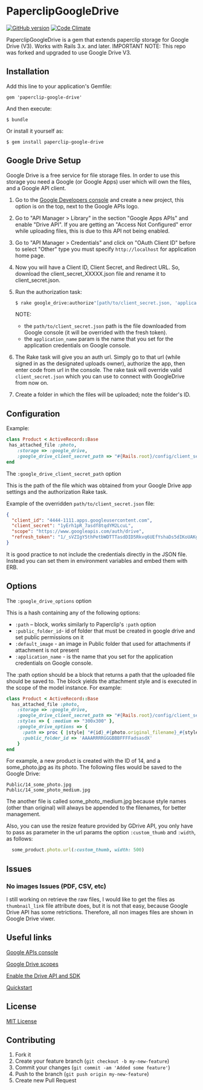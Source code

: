 # PaperclipGoogleDrive
[![GitHub version](https://badge.fury.io/gh/degzcs%2Fpaperclip-googledrive.svg)](https://badge.fury.io/gh/degzcs%2Fpaperclip-googledrive)
[![Code Climate](https://codeclimate.com/github/degzcs/paperclip-googledrive/badges/gpa.svg)](https://codeclimate.com/github/degzcs/paperclip-googledrive)

PaperclipGoogleDrive is a gem that extends paperclip storage for Google Drive (V3). Works with Rails 3.x. and later.
IMPORTANT NOTE: This repo was forked and upgraded to use Google Drive V3.

## Installation

Add this line to your application's Gemfile:

    gem 'paperclip-google-drive'

And then execute:

    $ bundle

Or install it yourself as:

    $ gem install paperclip-google-drive

## Google Drive Setup

Google Drive is a free service for file storage files. In order to use this storage you need a Google (or Google Apps) user which will own the files, and a Google API client.

1. Go to the [Google Developers console](https://console.developers.google.com/project) and create a new project, this option is on the top, next to the Google APIs logo.

2. Go to "API Manager > Library" in the section "Google Apps APIs" and enable "Drive API". If you are getting an "Access Not Configured" error while uploading files, this is due to this API not being enabled.

3. Go to "API Manager > Credentials" and click on "OAuth Client ID" before to select "Other" type you must specify `http://localhost` for application home page.

4. Now you will have a Client ID, Client Secret, and Redirect URL. So, download the client_secret_XXXXX.json file and rename it to client_secret.json.

5. Run the authorization task:
    ```sh
    $ rake google_drive:authorize"[path/to/client_secret.json, 'application_name']"
    ```
    NOTE:
     - the `path/to/client_secret.json` path is the file downloaded from Google console (it will be overrided with the fresh token).
     - the `application_name` param is the name that you set for the application credentials on Google console.

6. The Rake task will give you an auth url. Simply go to that url (while signed in as the designated uploads owner), authorize the app, then enter code from url in the console. The rake task will override valid `client_secret.json` which you can use to connect with GoogleDrive from now on.

7. Create a folder in which the files will be uploaded; note the folder's ID.

## Configuration

Example:
```ruby
class Product < ActiveRecord::Base
 has_attached_file :photo,
    :storage => :google_drive,
    :google_drive_client_secret_path => "#{Rails.root}/config/client_secret.json"
end
```
The `:google_drive_client_secret_path` option

This is the path of the file which was obtained from your Google Drive app settings and the authorization Rake task.

Example of the overridden `path/to/client_secret.json` file:
```json
{
  "client_id": "4444-1111.apps.googleusercontent.com",
  "client_secret": "1yErh1pR_7asdf8tqdYM2LcuL",
  "scope": "https://www.googleapis.com/auth/drive",
  "refresh_token": "1/_sVZIgY5thPetbWDTTTasdDID5Rkvq6UEfYshaDs5dIKoUAKgjE9f"
}
```
It is good practice to not include the credentials directly in the JSON file. Instead you can set them in environment variables and embed them with ERB.

## Options

The `:google_drive_options` option

This is a hash containing any of the following options:
 - `:path` – block, works similarly to Paperclip's `:path` option
 - `:public_folder_id`- id of folder that must be created in google drive and set public permissions on it
 - `:default_image` - an image in Public folder that used for attachments if attachment is not present
 - `:application_name` - is the name that you set for the application credentials on Google console.

The :path option should be a block that returns a path that the uploaded file should be saved to. The block yields the attachment style and is executed in the scope of the model instance. For example:

```ruby
class Product < ActiveRecord::Base
  has_attached_file :photo,
    :storage => :google_drive,
    :google_drive_client_secret_path => "#{Rails.root}/config/client_secret.json"
    :styles => { :medium => "300x300" },
    :google_drive_options => {
      :path => proc { |style| "#{id}_#{photo.original_filename}_#{style}" },
      :public_folder_id => 'AAAARRRRGGGBBBFFFFadsasdX'
    }
end
```
For example, a new product is created with the ID of 14, and a some_photo.jpg as its photo. The following files would be saved to the Google Drive:

```
Public/14_some_photo.jpg
Public/14_some_photo_medium.jpg
```

The another file is called some_photo_medium.jpg because style names (other than original) will always be appended to the filenames, for better management.

Also, you can use the resize feature provided by GDrive API, you only have to pass as parameter in the url params the option `:custom_thumb` and `:width`, as follows:

```ruby
  some_product.photo.url(:custom_thumb, width: 500)
```

## Issues

### No images Issues (PDF, CSV, etc)

I still working on retrieve the raw files, I would like to get the files as `thumbnail_link` file attribute does, but it is not that easy, because Google Drive API has some retrictions. Therefore, all non images files are shown in Google Drive viwer.

## Useful links

[Google APIs console](https://code.google.com/apis/console/)

[Google Drive scopes](https://developers.google.com/drive/scopes)

[Enable the Drive API and SDK](https://developers.google.com/drive/enable-sdk)

[Quickstart](https://developers.google.com/drive/v3/web/quickstart/ruby)

## License

[MIT License](https://github.com/degzcs/paperclip-googledrive/blob/master/LICENSE)

## Contributing

1. Fork it
2. Create your feature branch (`git checkout -b my-new-feature`)
3. Commit your changes (`git commit -am 'Added some feature'`)
4. Push to the branch (`git push origin my-new-feature`)
5. Create new Pull Request
